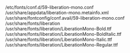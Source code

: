 /etc/fonts/conf.d/59-liberation-mono.conf  
/usr/share/appdata/liberation-mono.metainfo.xml  
/usr/share/fontconfig/conf.avail/59-liberation-mono.conf  
/usr/share/fonts/liberation  
/usr/share/fonts/liberation/LiberationMono-Bold.ttf  
/usr/share/fonts/liberation/LiberationMono-BoldItalic.ttf  
/usr/share/fonts/liberation/LiberationMono-Italic.ttf  
/usr/share/fonts/liberation/LiberationMono-Regular.ttf  
